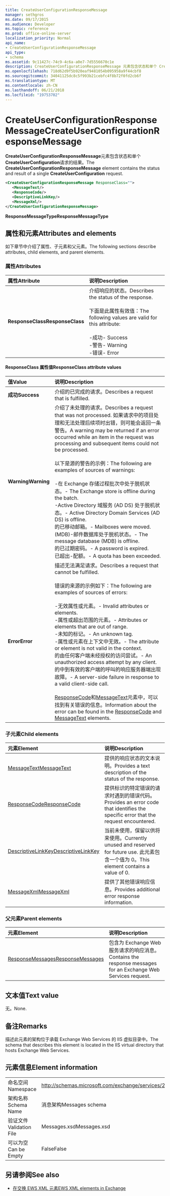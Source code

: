 ```yaml
---
title: CreateUserConfigurationResponseMessage
manager: sethgros
ms.date: 09/17/2015
ms.audience: Developer
ms.topic: reference
ms.prod: office-online-server
localization_priority: Normal
api_name:
- CreateUserConfigurationResponseMessage
api_type:
- schema
ms.assetid: 9c11427c-74c9-4c6a-a0e7-7d5556670c1e
description: CreateUserConfigurationResponseMessage 元素包含状态和单个 CreateUserConfiguration 请求的结果。
ms.openlocfilehash: 718d62d9f5b920eaf9481054b095958a9f44cbf8
ms.sourcegitcommit: 34041125dc8c5f993b21cebfc4f8b72f0fd2cb6f
ms.translationtype: MT
ms.contentlocale: zh-CN
ms.lasthandoff: 06/21/2018
ms.locfileid: "19753702"
---
```

# <a name="createuserconfigurationresponsemessage"></a><span data-ttu-id="4e71a-103">CreateUserConfigurationResponseMessage</span><span class="sxs-lookup"><span data-stu-id="4e71a-103">CreateUserConfigurationResponseMessage</span></span>

<span data-ttu-id="4e71a-104">**CreateUserConfigurationResponseMessage**元素包含状态和单个**CreateUserConfiguration**请求的结果。</span><span class="sxs-lookup"><span data-stu-id="4e71a-104">The **CreateUserConfigurationResponseMessage** element contains the status and result of a single **CreateUserConfiguration** request.</span></span> 
  
```xml
<CreateUserConfigurationResponseMessage ResponseClass="">
   <MessageText/>
   <ResponseCode/>
   <DescriptiveLinkKey/>
   <MessageXml/>
</CreateUserConfigurationResponseMessage>
```

<span data-ttu-id="4e71a-105">**ResponseMessageType**</span><span class="sxs-lookup"><span data-stu-id="4e71a-105">**ResponseMessageType**</span></span>

## <a name="attributes-and-elements"></a><span data-ttu-id="4e71a-106">属性和元素</span><span class="sxs-lookup"><span data-stu-id="4e71a-106">Attributes and elements</span></span>

<span data-ttu-id="4e71a-107">如下章节中介绍了属性、子元素和父元素。</span><span class="sxs-lookup"><span data-stu-id="4e71a-107">The following sections describe attributes, child elements, and parent elements.</span></span>
  
### <a name="attributes"></a><span data-ttu-id="4e71a-108">属性</span><span class="sxs-lookup"><span data-stu-id="4e71a-108">Attributes</span></span>

|<span data-ttu-id="4e71a-109">**属性**</span><span class="sxs-lookup"><span data-stu-id="4e71a-109">**Attribute**</span></span>|<span data-ttu-id="4e71a-110">**说明**</span><span class="sxs-lookup"><span data-stu-id="4e71a-110">**Description**</span></span>|
|:-----|:-----|
|<span data-ttu-id="4e71a-111">**ResponseClass**</span><span class="sxs-lookup"><span data-stu-id="4e71a-111">**ResponseClass**</span></span> <br/> | <span data-ttu-id="4e71a-112">介绍响应的状态。</span><span class="sxs-lookup"><span data-stu-id="4e71a-112">Describes the status of the response.</span></span><br/><br/><span data-ttu-id="4e71a-113">下面是此属性有效值：</span><span class="sxs-lookup"><span data-stu-id="4e71a-113">The following values are valid for this attribute:</span></span>  <br/><br/><span data-ttu-id="4e71a-114">-成功</span><span class="sxs-lookup"><span data-stu-id="4e71a-114">-  Success</span></span>  <br/><span data-ttu-id="4e71a-115">-警告</span><span class="sxs-lookup"><span data-stu-id="4e71a-115">-  Warning</span></span>  <br/><span data-ttu-id="4e71a-116">-错误</span><span class="sxs-lookup"><span data-stu-id="4e71a-116">-  Error</span></span>  <br/> |
   
#### <a name="responseclass-attribute-values"></a><span data-ttu-id="4e71a-117">ResponseClass 属性值</span><span class="sxs-lookup"><span data-stu-id="4e71a-117">ResponseClass attribute values</span></span>

|<span data-ttu-id="4e71a-118">**值**</span><span class="sxs-lookup"><span data-stu-id="4e71a-118">**Value**</span></span>|<span data-ttu-id="4e71a-119">**说明**</span><span class="sxs-lookup"><span data-stu-id="4e71a-119">**Description**</span></span>|
|:-----|:-----|
|<span data-ttu-id="4e71a-120">**成功**</span><span class="sxs-lookup"><span data-stu-id="4e71a-120">**Success**</span></span> <br/> |<span data-ttu-id="4e71a-121">介绍的已完成的请求。</span><span class="sxs-lookup"><span data-stu-id="4e71a-121">Describes a request that is fulfilled.</span></span>  <br/> |
|<span data-ttu-id="4e71a-122">**Warning**</span><span class="sxs-lookup"><span data-stu-id="4e71a-122">**Warning**</span></span> <br/> | <span data-ttu-id="4e71a-123">介绍了未处理的请求。</span><span class="sxs-lookup"><span data-stu-id="4e71a-123">Describes a request that was not processed.</span></span> <span data-ttu-id="4e71a-124">如果请求中的项目处理和无法处理后续项时出错，则可能会返回一条警告。</span><span class="sxs-lookup"><span data-stu-id="4e71a-124">A warning may be returned if an error occurred while an item in the request was processing and subsequent items could not be processed.</span></span><br/><br/> <span data-ttu-id="4e71a-125">以下是源的警告的示例：</span><span class="sxs-lookup"><span data-stu-id="4e71a-125">The following are examples of sources of warnings:</span></span>  <br/><br/><span data-ttu-id="4e71a-126">-在 Exchange 存储过程批次中处于脱机状态。</span><span class="sxs-lookup"><span data-stu-id="4e71a-126">-  The Exchange store is offline during the batch.</span></span>  <br/><span data-ttu-id="4e71a-127">-Active Directory 域服务 (AD DS) 处于脱机状态。</span><span class="sxs-lookup"><span data-stu-id="4e71a-127">-  Active Directory Domain Services (AD DS) is offline.</span></span>  <br/><span data-ttu-id="4e71a-128">的已移动邮箱。</span><span class="sxs-lookup"><span data-stu-id="4e71a-128">-  Mailboxes were moved.</span></span>  <br/><span data-ttu-id="4e71a-129">(MDB)-邮件数据库处于脱机状态。</span><span class="sxs-lookup"><span data-stu-id="4e71a-129">-  The message database (MDB) is offline.</span></span>  <br/><span data-ttu-id="4e71a-130">的已过期密码。</span><span class="sxs-lookup"><span data-stu-id="4e71a-130">-  A password is expired.</span></span>  <br/><span data-ttu-id="4e71a-131">已超出-配额。</span><span class="sxs-lookup"><span data-stu-id="4e71a-131">-  A quota has been exceeded.</span></span>  <br/> |
|<span data-ttu-id="4e71a-132">**Error**</span><span class="sxs-lookup"><span data-stu-id="4e71a-132">**Error**</span></span> <br/> | <span data-ttu-id="4e71a-133">描述无法满足请求。</span><span class="sxs-lookup"><span data-stu-id="4e71a-133">Describes a request that cannot be fulfilled.</span></span><br/><br/> <span data-ttu-id="4e71a-134">错误的来源的示例如下：</span><span class="sxs-lookup"><span data-stu-id="4e71a-134">The following are examples of sources of errors:</span></span>  <br/><br/><span data-ttu-id="4e71a-135">-无效属性或元素。</span><span class="sxs-lookup"><span data-stu-id="4e71a-135">-  Invalid attributes or elements.</span></span>  <br/><span data-ttu-id="4e71a-136">-属性或超出范围的元素。</span><span class="sxs-lookup"><span data-stu-id="4e71a-136">-  Attributes or elements that are out of range.</span></span>  <br/><span data-ttu-id="4e71a-137">-未知的标记。</span><span class="sxs-lookup"><span data-stu-id="4e71a-137">-  An unknown tag.</span></span>  <br/><span data-ttu-id="4e71a-138">-属性或元素在上下文中无效。</span><span class="sxs-lookup"><span data-stu-id="4e71a-138">-  The attribute or element is not valid in the context.</span></span>  <br/><span data-ttu-id="4e71a-139">的由任何客户端未经授权的访问尝试。</span><span class="sxs-lookup"><span data-stu-id="4e71a-139">-  An unauthorized access attempt by any client.</span></span>  <br/><span data-ttu-id="4e71a-140">的中到有效的客户端的呼叫的响应服务器端出现故障。</span><span class="sxs-lookup"><span data-stu-id="4e71a-140">-  A server-side failure in response to a valid client-side call.</span></span><br/><br/>  <span data-ttu-id="4e71a-141">[ResponseCode](responsecode.md)和[MessageText](messagetext.md)元素中，可以找到有关错误的信息。</span><span class="sxs-lookup"><span data-stu-id="4e71a-141">Information about the error can be found in the [ResponseCode](responsecode.md) and [MessageText](messagetext.md) elements.</span></span>  <br/> |
   
### <a name="child-elements"></a><span data-ttu-id="4e71a-142">子元素</span><span class="sxs-lookup"><span data-stu-id="4e71a-142">Child elements</span></span>

|<span data-ttu-id="4e71a-143">**元素**</span><span class="sxs-lookup"><span data-stu-id="4e71a-143">**Element**</span></span>|<span data-ttu-id="4e71a-144">**说明**</span><span class="sxs-lookup"><span data-stu-id="4e71a-144">**Description**</span></span>|
|:-----|:-----|
|[<span data-ttu-id="4e71a-145">MessageText</span><span class="sxs-lookup"><span data-stu-id="4e71a-145">MessageText</span></span>](messagetext.md) <br/> |<span data-ttu-id="4e71a-146">提供的响应状态的文本说明。</span><span class="sxs-lookup"><span data-stu-id="4e71a-146">Provides a text description of the status of the response.</span></span>  <br/> |
|[<span data-ttu-id="4e71a-147">ResponseCode</span><span class="sxs-lookup"><span data-stu-id="4e71a-147">ResponseCode</span></span>](responsecode.md) <br/> |<span data-ttu-id="4e71a-148">提供标识的特定错误的请求时遇到的错误代码。</span><span class="sxs-lookup"><span data-stu-id="4e71a-148">Provides an error code that identifies the specific error that the request encountered.</span></span>  <br/> |
|[<span data-ttu-id="4e71a-149">DescriptiveLinkKey</span><span class="sxs-lookup"><span data-stu-id="4e71a-149">DescriptiveLinkKey</span></span>](descriptivelinkkey.md) <br/> |<span data-ttu-id="4e71a-150">当前未使用，保留以供将来使用。</span><span class="sxs-lookup"><span data-stu-id="4e71a-150">Currently unused and reserved for future use.</span></span> <span data-ttu-id="4e71a-151">此元素包含一个值为 0。</span><span class="sxs-lookup"><span data-stu-id="4e71a-151">This element contains a value of 0.</span></span>  <br/> |
|[<span data-ttu-id="4e71a-152">MessageXml</span><span class="sxs-lookup"><span data-stu-id="4e71a-152">MessageXml</span></span>](messagexml.md) <br/> |<span data-ttu-id="4e71a-153">提供了其他错误响应信息。</span><span class="sxs-lookup"><span data-stu-id="4e71a-153">Provides additional error response information.</span></span>  <br/> |
   
### <a name="parent-elements"></a><span data-ttu-id="4e71a-154">父元素</span><span class="sxs-lookup"><span data-stu-id="4e71a-154">Parent elements</span></span>

|<span data-ttu-id="4e71a-155">**元素**</span><span class="sxs-lookup"><span data-stu-id="4e71a-155">**Element**</span></span>|<span data-ttu-id="4e71a-156">**说明**</span><span class="sxs-lookup"><span data-stu-id="4e71a-156">**Description**</span></span>|
|:-----|:-----|
|[<span data-ttu-id="4e71a-157">ResponseMessages</span><span class="sxs-lookup"><span data-stu-id="4e71a-157">ResponseMessages</span></span>](responsemessages.md) <br/> |<span data-ttu-id="4e71a-158">包含为 Exchange Web 服务请求的响应消息。</span><span class="sxs-lookup"><span data-stu-id="4e71a-158">Contains the response messages for an Exchange Web Services request.</span></span>  <br/> |
   
## <a name="text-value"></a><span data-ttu-id="4e71a-159">文本值</span><span class="sxs-lookup"><span data-stu-id="4e71a-159">Text value</span></span>

<span data-ttu-id="4e71a-160">无。</span><span class="sxs-lookup"><span data-stu-id="4e71a-160">None.</span></span>
  
## <a name="remarks"></a><span data-ttu-id="4e71a-161">备注</span><span class="sxs-lookup"><span data-stu-id="4e71a-161">Remarks</span></span>

<span data-ttu-id="4e71a-162">描述此元素的架构位于承载 Exchange Web Services 的 IIS 虚拟目录中。</span><span class="sxs-lookup"><span data-stu-id="4e71a-162">The schema that describes this element is located in the IIS virtual directory that hosts Exchange Web Services.</span></span>
  
## <a name="element-information"></a><span data-ttu-id="4e71a-163">元素信息</span><span class="sxs-lookup"><span data-stu-id="4e71a-163">Element information</span></span>

|||
|:-----|:-----|
|<span data-ttu-id="4e71a-164">命名空间</span><span class="sxs-lookup"><span data-stu-id="4e71a-164">Namespace</span></span>  <br/> |http://schemas.microsoft.com/exchange/services/2006/messages  <br/> |
|<span data-ttu-id="4e71a-165">架构名称</span><span class="sxs-lookup"><span data-stu-id="4e71a-165">Schema Name</span></span>  <br/> |<span data-ttu-id="4e71a-166">消息架构</span><span class="sxs-lookup"><span data-stu-id="4e71a-166">Messages schema</span></span>  <br/> |
|<span data-ttu-id="4e71a-167">验证文件</span><span class="sxs-lookup"><span data-stu-id="4e71a-167">Validation File</span></span>  <br/> |<span data-ttu-id="4e71a-168">Messages.xsd</span><span class="sxs-lookup"><span data-stu-id="4e71a-168">Messages.xsd</span></span>  <br/> |
|<span data-ttu-id="4e71a-169">可以为空</span><span class="sxs-lookup"><span data-stu-id="4e71a-169">Can be Empty</span></span>  <br/> |<span data-ttu-id="4e71a-170">False</span><span class="sxs-lookup"><span data-stu-id="4e71a-170">False</span></span>  <br/> |
   
## <a name="see-also"></a><span data-ttu-id="4e71a-171">另请参阅</span><span class="sxs-lookup"><span data-stu-id="4e71a-171">See also</span></span>

- [<span data-ttu-id="4e71a-172">在交换 EWS XML 元素</span><span class="sxs-lookup"><span data-stu-id="4e71a-172">EWS XML elements in Exchange</span></span>](ews-xml-elements-in-exchange.md)

